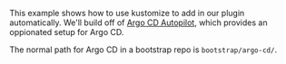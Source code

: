 This example shows how to use kustomize to add in our plugin automatically. We'll build off of [Argo CD Autopilot](https://github.com/argoproj-labs/argocd-autopilot), which provides an oppionated setup for Argo CD. 

The normal path for Argo CD in a bootstrap repo is `bootstrap/argo-cd/`. 